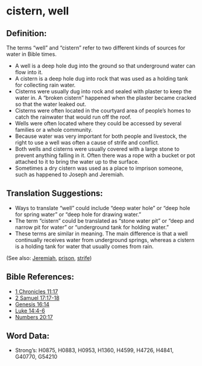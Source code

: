 # cistern, well

## Definition:

The terms “well” and “cistern” refer to two different kinds of sources for water in Bible times.

* A well is a deep hole dug into the ground so that underground water can flow into it.
* A cistern is a deep hole dug into rock that was used as a holding tank for collecting rain water.
* Cisterns were usually dug into rock and sealed with plaster to keep the water in. A “broken cistern” happened when the plaster became cracked so that the water leaked out.
* Cisterns were often located in the courtyard area of people’s homes to catch the rainwater that would run off the roof.
* Wells were often located where they could be accessed by several families or a whole community.
* Because water was very important for both people and livestock, the right to use a well was often a cause of strife and conflict.
* Both wells and cisterns were usually covered with a large stone to prevent anything falling in it. Often there was a rope with a bucket or pot attached to it to bring the water up to the surface.
* Sometimes a dry cistern was used as a place to imprison someone, such as happened to Joseph and Jeremiah.

## Translation Suggestions:

* Ways to translate “well” could include “deep water hole” or “deep hole for spring water” or “deep hole for drawing water.”
* The term “cistern” could be translated as “stone water pit” or “deep and narrow pit for water” or “underground tank for holding water.”
* These terms are similar in meaning. The main difference is that a well continually receives water from underground springs, whereas a cistern is a holding tank for water that usually comes from rain.

(See also: [Jeremiah](../names/jeremiah.md), [prison](../other/prison.md), [strife](../other/strife.md))

## Bible References:

* [1 Chronicles 11:17](rc://en/tn/help/1ch/11/17)
* [2 Samuel 17:17-18](rc://en/tn/help/2sa/17/17)
* [Genesis 16:14](rc://en/tn/help/gen/16/14)
* [Luke 14:4-6](rc://en/tn/help/luk/14/04)
* [Numbers 20:17](rc://en/tn/help/num/20/17)

## Word Data:

* Strong’s: H0875, H0883, H0953, H1360, H4599, H4726, H4841, G40770, G54210
